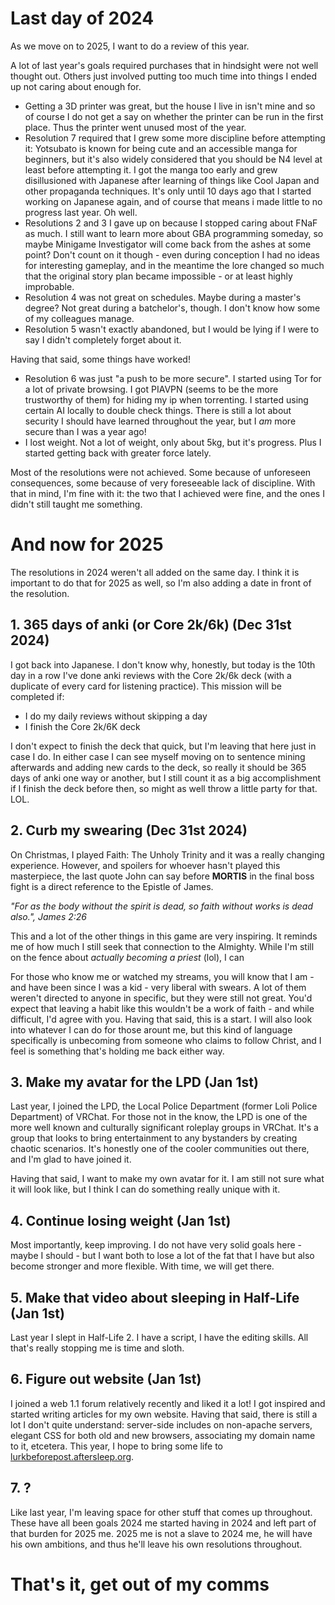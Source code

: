 # Last day of 2024

As we move on to 2025, I want to do a review of this year.

A lot of last year's goals required purchases that in hindsight were not well thought out. Others just involved putting too much time into things I ended up not caring about enough for.
- Getting a 3D printer was great, but the house I live in isn't mine and so of course I do not get a say on whether the printer can be run in the first place. Thus the printer went unused most of the year.
- Resolution 7 required that I grew some more discipline before attempting it: Yotsubato is known for being cute and an accessible manga for beginners, but it's also widely considered that you should be N4 level at least before attempting it. I got the manga too early and grew disillusioned with Japanese after learning of things like Cool Japan and other propaganda techniques. It's only until 10 days ago that I started working on Japanese again, and of course that means i made little to no progress last year. Oh well.
- Resolutions 2 and 3 I gave up on because I stopped caring about FNaF as much. I still want to learn more about GBA programming someday, so maybe Minigame Investigator will come back from the ashes at some point? Don't count on it though - even during conception I had no ideas for interesting gameplay, and in the meantime the lore changed so much that the original story plan became impossible - or at least highly improbable.
- Resolution 4 was not great on schedules. Maybe during a master's degree? Not great during a batchelor's, though. I don't know how some of my colleagues manage.
- Resolution 5 wasn't exactly abandoned, but I would be lying if I were to say I didn't completely forget about it.

Having that said, some things have worked!
- Resolution 6 was just "a push to be more secure". I started using Tor for a lot of private browsing. I got PIAVPN (seems to be the more trustworthy of them) for hiding my ip when torrenting. I started using certain AI locally to double check things. There is still a lot about security I should have learned throughout the year, but I _am_ more secure than I was a year ago!
- I lost weight. Not a lot of weight, only about 5kg, but it's progress. Plus I started getting back with greater force lately.

Most of the resolutions were not achieved. Some because of unforeseen consequences, some because of very foreseeable lack of discipline. With that in mind, I'm fine with it: the two that I achieved were fine, and the ones I didn't still taught me something.

# And now for 2025

The resolutions in 2024 weren't all added on the same day. I think it is important to do that for 2025 as well, so I'm also adding a date in front of the resolution.

## 1. 365 days of anki (or Core 2k/6k) (Dec 31st 2024)

I got back into Japanese. I don't know why, honestly, but today is the 10th day in a row I've done anki reviews with the Core 2k/6k deck (with a duplicate of every card for listening practice). This mission will be completed if:
- I do my daily reviews without skipping a day
- I finish the Core 2k/6K deck

I don't expect to finish the deck that quick, but I'm leaving that here just in case I do. In either case I can see myself moving on to sentence mining afterwards and adding new cards to the deck, so really it should be 365 days of anki one way or another, but I still count it as a big accomplishment if I finish the deck before then, so might as well throw a little party for that. LOL.

## 2. Curb my swearing (Dec 31st 2024)

On Christmas, I played Faith: The Unholy Trinity and it was a really changing experience. However, and spoilers for whoever hasn't played this masterpiece, the last quote John can say before **MORTIS** in the final boss fight is a direct reference to the Epistle of James.

_"For as the body without the spirit is dead, so faith without works is dead also.", James 2:26_

This and a lot of the other things in this game are very inspiring. It reminds me of how much I still seek that connection to the Almighty. While I'm still on the fence about _actually becoming a priest_ (lol), I can 

For those who know me or watched my streams, you will know that I am - and have been since I was a kid - very liberal with swears. A lot of them weren't directed to anyone in specific, but they were still not great. You'd expect that leaving a habit like this wouldn't be a work of faith - and while difficult, I'd agree with you. Having that said, this is a start. I will also look into whatever I can do for those arount me, but this kind of language specifically is unbecoming from someone who claims to follow Christ, and I feel is something that's holding me back either way.

## 3. Make my avatar for the LPD (Jan 1st)

Last year, I joined the LPD, the Local Police Department (former Loli Police Department) of VRChat. For those not in the know, the LPD is one of the more well known and culturally significant roleplay groups in VRChat. It's a group that looks to bring entertainment to any bystanders by creating chaotic scenarios. It's honestly one of the cooler communities out there, and I'm glad to have joined it.

Having that said, I want to make my own avatar for it. I am still not sure what it will look like, but I think I can do something really unique with it.

## 4. Continue losing weight (Jan 1st)

Most importantly, keep improving. I do not have very solid goals here - maybe I should - but I want both to lose a lot of the fat that I have but also become stronger and more flexible. With time, we will get there.

## 5. Make that video about sleeping in Half-Life (Jan 1st)

Last year I slept in Half-Life 2. I have a script, I have the editing skills. All that's really stopping me is time and sloth.

## 6. Figure out website (Jan 1st)

I joined a web 1.1 forum relatively recently and liked it a lot! I got inspired and started writing articles for my own website. Having that said, there is still a lot I don't quite understand: server-side includes on non-apache servers, elegant CSS for both old and new browsers, associating my domain name to it, etcetera. This year, I hope to bring some life to [lurkbeforepost.aftersleep.org](lurkbeforepost.aftersleep.org).

## 7. ?

Like last year, I'm leaving space for other stuff that comes up throughout. These have all been goals 2024 me started having in 2024 and left part of that burden for 2025 me. 2025 me is not a slave to 2024 me, he will have his own ambitions, and thus he'll leave his own resolutions throughout.

# That's it, get out of my comms
